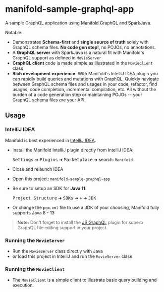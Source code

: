 # manifold-sample-graphql-app

A sample GraphQL application using [Manifold GraphQL](http://manifold.systems/docs.html#graphql) and
[SparkJava](http://sparkjava.com/).

Notable:
* Demonstrates **Schema-first** and **single source of truth** solely with GraphQL schema files. **No code gen step!**, no POJOs, no annotations.
* A **GraphQL server** with SparkJava is a natural fit with Manifold's GraphQL support as defined in `MovieServer`
* **GraphQL client** code is made simple as illustrated in the `MovieClient` class
* **Rich development experience**. With Manifold's IntelliJ IDEA plugin you can rapidly build queries and mutations with
GraphQL. Quickly navigate between GraphQL schema files and usages in your code, refactor, find usages, code completion,
incremental compilation, etc. All without the burden of a code generation step or maintaining POJOs -- your GraphQL
schema files *are* your API!

## Usage

### IntelliJ IDEA
Manifold is best experienced in [IntelliJ IDEA](https://www.jetbrains.com/idea/download/).
* Install the Manifold IntelliJ plugin directly from IntelliJ IDEA:

   <kbd>Settings</kbd> ➜ <kbd>Plugins</kbd> ➜ <kbd>Marketplace</kbd> ➜ search: `Manifold`

* Close and relaunch IDEA
* Open this project: `manifold-sample-graphql-app`
* Be sure to setup an SDK for <b>Java 11</b>:

  <kbd>Project Structure</kbd> ➜ <kbd>SDKs</kbd> ➜ <kbd>+</kbd> ➜ <kbd>JDK</kbd>
* Or change the `pom.xml` file to use a JDK of your choosing, Manifold fully supports Java 8 - 13

>**Note:** Don't forget to install the [JS GraphQL](https://plugins.jetbrains.com/plugin/8097-js-graphql) plugin
for superb GraphQL file editing support in your project. 

### Running the `MovieServer`
* Run the `MovieServer` class directly with Java
* _or_ load this project in IntelliJ and run the `MovieServer` class

### Running the `MovieClient`
* The `MovieClient` is a simple client to illustrate basic query building and execution.
